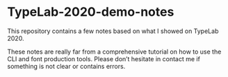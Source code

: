 # TypeLab-2020-demo-notes

This repository contains a few notes based on what I showed on TypeLab 2020.

These notes are really far from a comprehensive tutorial on how to use the CLI and font production tools. Please don’t hesitate in contact me if something is not clear or contains errors.
